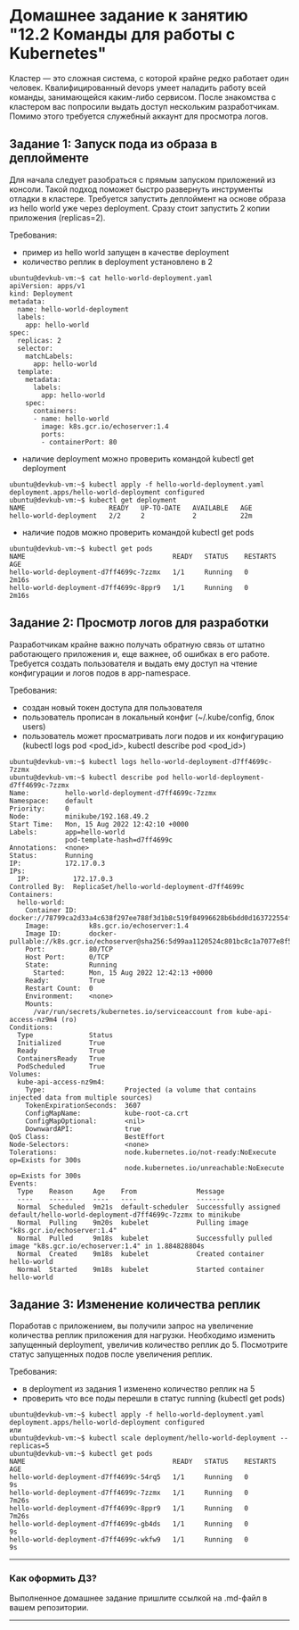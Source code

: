 # Домашнее задание к занятию "12.2 Команды для работы с Kubernetes"
Кластер — это сложная система, с которой крайне редко работает один человек. Квалифицированный devops умеет наладить работу всей команды, занимающейся каким-либо сервисом.
После знакомства с кластером вас попросили выдать доступ нескольким разработчикам. Помимо этого требуется служебный аккаунт для просмотра логов.

## Задание 1: Запуск пода из образа в деплойменте
Для начала следует разобраться с прямым запуском приложений из консоли. Такой подход поможет быстро развернуть инструменты отладки в кластере. Требуется запустить деплоймент на основе образа из hello world уже через deployment. Сразу стоит запустить 2 копии приложения (replicas=2). 

Требования:
 * пример из hello world запущен в качестве deployment
 * количество реплик в deployment установлено в 2
```
ubuntu@devkub-vm:~$ cat hello-world-deployment.yaml 
apiVersion: apps/v1
kind: Deployment
metadata:
  name: hello-world-deployment
  labels:
    app: hello-world
spec:
  replicas: 2
  selector:
    matchLabels:
      app: hello-world
  template:
    metadata:
      labels:
        app: hello-world
    spec:
      containers:
      - name: hello-world
        image: k8s.gcr.io/echoserver:1.4
        ports:
        - containerPort: 80
```
 * наличие deployment можно проверить командой kubectl get deployment
```
ubuntu@devkub-vm:~$ kubectl apply -f hello-world-deployment.yaml 
deployment.apps/hello-world-deployment configured
ubuntu@devkub-vm:~$ kubectl get deployment
NAME                     READY   UP-TO-DATE   AVAILABLE   AGE
hello-world-deployment   2/2     2            2           22m
```
 * наличие подов можно проверить командой kubectl get pods
```
ubuntu@devkub-vm:~$ kubectl get pods
NAME                                     READY   STATUS    RESTARTS   AGE
hello-world-deployment-d7ff4699c-7zzmx   1/1     Running   0          2m16s
hello-world-deployment-d7ff4699c-8ppr9   1/1     Running   0          2m16s
```


## Задание 2: Просмотр логов для разработки
Разработчикам крайне важно получать обратную связь от штатно работающего приложения и, еще важнее, об ошибках в его работе. 
Требуется создать пользователя и выдать ему доступ на чтение конфигурации и логов подов в app-namespace.

Требования: 
 * создан новый токен доступа для пользователя
 * пользователь прописан в локальный конфиг (~/.kube/config, блок users)
 * пользователь может просматривать логи подов и их конфигурацию (kubectl logs pod <pod_id>, kubectl describe pod <pod_id>)
```
ubuntu@devkub-vm:~$ kubectl logs hello-world-deployment-d7ff4699c-7zzmx
ubuntu@devkub-vm:~$ kubectl describe pod hello-world-deployment-d7ff4699c-7zzmx
Name:         hello-world-deployment-d7ff4699c-7zzmx
Namespace:    default
Priority:     0
Node:         minikube/192.168.49.2
Start Time:   Mon, 15 Aug 2022 12:42:10 +0000
Labels:       app=hello-world
              pod-template-hash=d7ff4699c
Annotations:  <none>
Status:       Running
IP:           172.17.0.3
IPs:
  IP:           172.17.0.3
Controlled By:  ReplicaSet/hello-world-deployment-d7ff4699c
Containers:
  hello-world:
    Container ID:   docker://78799ca2d33a4c638f297ee788f3d1b8c519f84996628b6bdd0d163722554fb0
    Image:          k8s.gcr.io/echoserver:1.4
    Image ID:       docker-pullable://k8s.gcr.io/echoserver@sha256:5d99aa1120524c801bc8c1a7077e8f5ec122ba16b6dda1a5d3826057f67b9bcb
    Port:           80/TCP
    Host Port:      0/TCP
    State:          Running
      Started:      Mon, 15 Aug 2022 12:42:13 +0000
    Ready:          True
    Restart Count:  0
    Environment:    <none>
    Mounts:
      /var/run/secrets/kubernetes.io/serviceaccount from kube-api-access-nz9m4 (ro)
Conditions:
  Type              Status
  Initialized       True 
  Ready             True 
  ContainersReady   True 
  PodScheduled      True 
Volumes:
  kube-api-access-nz9m4:
    Type:                    Projected (a volume that contains injected data from multiple sources)
    TokenExpirationSeconds:  3607
    ConfigMapName:           kube-root-ca.crt
    ConfigMapOptional:       <nil>
    DownwardAPI:             true
QoS Class:                   BestEffort
Node-Selectors:              <none>
Tolerations:                 node.kubernetes.io/not-ready:NoExecute op=Exists for 300s
                             node.kubernetes.io/unreachable:NoExecute op=Exists for 300s
Events:
  Type    Reason     Age    From               Message
  ----    ------     ----   ----               -------
  Normal  Scheduled  9m21s  default-scheduler  Successfully assigned default/hello-world-deployment-d7ff4699c-7zzmx to minikube
  Normal  Pulling    9m20s  kubelet            Pulling image "k8s.gcr.io/echoserver:1.4"
  Normal  Pulled     9m18s  kubelet            Successfully pulled image "k8s.gcr.io/echoserver:1.4" in 1.884828804s
  Normal  Created    9m18s  kubelet            Created container hello-world
  Normal  Started    9m18s  kubelet            Started container hello-world
```

## Задание 3: Изменение количества реплик 
Поработав с приложением, вы получили запрос на увеличение количества реплик приложения для нагрузки. Необходимо изменить запущенный deployment, увеличив количество реплик до 5. Посмотрите статус запущенных подов после увеличения реплик. 

Требования:
 * в deployment из задания 1 изменено количество реплик на 5
 * проверить что все поды перешли в статус running (kubectl get pods)
```
ubuntu@devkub-vm:~$ kubectl apply -f hello-world-deployment.yaml 
deployment.apps/hello-world-deployment configured
или
ubuntu@devkub-vm:~$ kubectl scale deployment/hello-world-deployment --replicas=5
ubuntu@devkub-vm:~$ kubectl get pods
NAME                                     READY   STATUS    RESTARTS   AGE
hello-world-deployment-d7ff4699c-54rq5   1/1     Running   0          9s
hello-world-deployment-d7ff4699c-7zzmx   1/1     Running   0          7m26s
hello-world-deployment-d7ff4699c-8ppr9   1/1     Running   0          7m26s
hello-world-deployment-d7ff4699c-gb4ds   1/1     Running   0          9s
hello-world-deployment-d7ff4699c-wkfw9   1/1     Running   0          9s
```
---

### Как оформить ДЗ?

Выполненное домашнее задание пришлите ссылкой на .md-файл в вашем репозитории.

---
